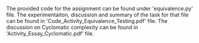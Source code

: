 The provided code for the assignment can be found under 'equivalence.py' file. The experimentaiton, discussion and summary of the task for that file can be found in 'Code_Activity_Equivalence_Testing.pdf' file. The discussion on Cyclomatic complexity can be found in 'Activity_Essay_Cyclomatic.pdf' file.
